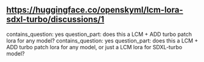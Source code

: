 ## https://huggingface.co/openskyml/lcm-lora-sdxl-turbo/discussions/1

contains_question: yes
question_part: does this a LCM + ADD turbo patch lora for any model?
contains_question: yes
question_part: does this a LCM + ADD turbo patch lora for any model, or just a LCM lora for SDXL-turbo model?